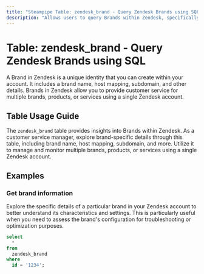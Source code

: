 ```yaml
---
title: "Steampipe Table: zendesk_brand - Query Zendesk Brands using SQL"
description: "Allows users to query Brands within Zendesk, specifically providing insights into brand-specific information such as brand name, subdomain, host mapping and more."
---
```


# Table: zendesk_brand - Query Zendesk Brands using SQL

A Brand in Zendesk is a unique identity that you can create within your account. It includes a brand name, host mapping, subdomain, and other details. Brands in Zendesk allow you to provide customer service for multiple brands, products, or services using a single Zendesk account.

## Table Usage Guide

The `zendesk_brand` table provides insights into Brands within Zendesk. As a customer service manager, explore brand-specific details through this table, including brand name, host mapping, subdomain, and more. Utilize it to manage and monitor multiple brands, products, or services using a single Zendesk account.

## Examples

### Get brand information
Explore the specific details of a particular brand in your Zendesk account to better understand its characteristics and settings. This is particularly useful when you need to assess the brand's configuration for troubleshooting or optimization purposes.

```sql
select
  *
from
  zendesk_brand
where
  id = '1234';
```